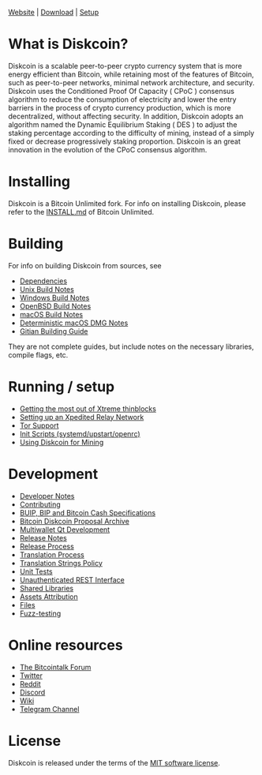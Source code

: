 [Website](https://www.diskcoin.org/)  | [Download](https://github.com/diskcoin-apps-team/wiki/releases) | [Setup](README.md)

# What is Diskcoin?

Diskcoin is a scalable peer-to-peer crypto currency system that is more energy efficient than Bitcoin, while retaining most of the features of Bitcoin, such as peer-to-peer networks, minimal network architecture, and security. Diskcoin uses the Conditioned Proof Of Capacity ( CPoC ) consensus algorithm to reduce the consumption of electricity and lower the entry barriers in the process of crypto currency production, which is more decentralized, without affecting security. In addition, Diskcoin adopts an algorithm named the Dynamic Equilibrium Staking ( DES ) to adjust the staking percentage according to the difficulty of mining, instead of a simply fixed or decrease progressively staking proportion. Diskcoin is an great innovation in the evolution of the CPoC consensus algorithm.


# Installing

Diskcoin is a Bitcoin Unlimited fork. For info on installing Diskcoin, please refer to the [INSTALL.md](INSTALL.md) of Bitcoin Unlimited.

# Building

For info on building Diskcoin from sources, see
- [Dependencies](doc/dependencies.md)
- [Unix Build Notes](doc/build-unix.md)
- [Windows Build Notes](doc/build-windows.md)
- [OpenBSD Build Notes](doc/build-openbsd.md)
- [macOS Build Notes](doc/build-macos.md)
- [Deterministic macOS DMG Notes](doc/README_macos.md)
- [Gitian Building Guide](doc/gitian-building.md)

They are not complete guides, but include notes on the necessary libraries, compile flags, etc.

# Running / setup

- [Getting the most out of Xtreme thinblocks](bu-xthin.md)
- [Setting up an Xpedited Relay Network](bu-xpedited-forwarding.md)
- [Tor Support](doc/tor.md)
- [Init Scripts (systemd/upstart/openrc)](doc/init.md)
- [Using Diskcoin for Mining](doc/miner.md)

# Development

- [Developer Notes](doc/developer-notes.md)
- [Contributing](CONTRIBUTING.md)
- [BUIP, BIP and Bitcoin Cash Specifications](doc/bips-buips-specifications.md)
- [Bitcoin Diskcoin Proposal Archive](https://github.com/BitcoinUnlimited/BUIP)
- [Multiwallet Qt Development](doc/multiwallet-qt.md)
- [Release Notes](doc/release-notes.md)
- [Release Process](doc/release-process.md)
- [Translation Process](doc/translation_process.md)
- [Translation Strings Policy](doc/translation_strings_policy.md)
- [Unit Tests](doc/unit-tests.md)
- [Unauthenticated REST Interface](doc/REST-interface.md)
- [Shared Libraries](doc/shared-libraries.md)
- [Assets Attribution](contrib/debian/copyright)
- [Files](doc/files.md)
- [Fuzz-testing](doc/fuzzing.md)


# Online resources

 - [The Bitcointalk Forum](https://bitcointalk.org/index.php?topic=5154264.0)
 - [Twitter](https://twitter.com/Diskcoinorg)
 - [Reddit](hhttps://www.reddit.com/r/DiskcoinOrg)
 - [Discord](https://discordapp.com/invite/d54EGkW)
 - [Wiki](https://www.diskcoin.wiki/en)
 - [Telegram Channel](https://t.me/DiskcoinNews)


# License

Diskcoin is released under the terms of the [MIT software license](http://www.opensource.org/licenses/mit-license.php).
